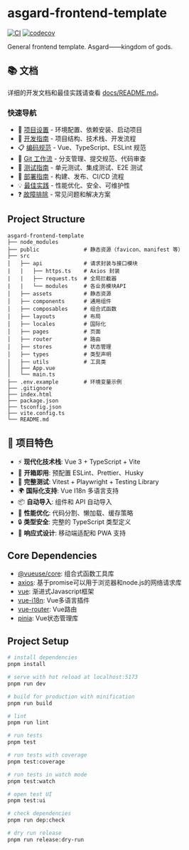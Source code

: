 # asgard-frontend-template

[![CI](https://github.com/Yggdrasil-Labs/asgard-frontend-template/actions/workflows/ci.yml/badge.svg)](https://github.com/Yggdrasil-Labs/asgard-frontend-template/actions/workflows/ci.yml)
[![codecov](https://codecov.io/gh/Yggdrasil-Labs/asgard-frontend-template/graph/badge.svg?token=8PGPHIE04N)](https://codecov.io/gh/Yggdrasil-Labs/asgard-frontend-template)

General frontend template. Asgard——kingdom of gods.

## 📚 文档

详细的开发文档和最佳实践请查看 [docs/README.md](./docs/README.md)。

### 快速导航

- 🚀 [项目设置](./docs/project-setup.md) - 环境配置、依赖安装、启动项目
- 📖 [开发指南](./docs/development-guide.md) - 项目结构、技术栈、开发流程
- 📋 [编码规范](./docs/coding-standards.md) - Vue、TypeScript、ESLint 规范
- 🔄 [Git 工作流](./docs/git-workflow.md) - 分支管理、提交规范、代码审查
- 🧪 [测试指南](./docs/testing-guide.md) - 单元测试、集成测试、E2E 测试
- 🚀 [部署指南](./docs/deployment-guide.md) - 构建、发布、CI/CD 流程
- 💡 [最佳实践](./docs/best-practices.md) - 性能优化、安全、可维护性
- ❓ [故障排除](./docs/troubleshooting.md) - 常见问题和解决方案

## Project Structure

```
asgard-frontend-template
├── node_modules
├── public              # 静态资源（favicon、manifest 等）
├── src
│   ├── api             # 请求封装与接口模块
|   |   ├── https.ts    # Axios 封装
|   |   ├── request.ts  # 全局拦截器
|   |   └── modules     # 各业务模块API
│   ├── assets          # 静态资源
│   ├── components      # 通用组件
│   ├── composables     # 组合式函数
│   ├── layouts         # 布局
│   ├── locales         # 国际化
│   ├── pages           # 页面
│   ├── router          # 路由
│   ├── stores          # 状态管理
│   ├── types           # 类型声明
│   ├── utils           # 工具类
│   ├── App.vue
│   └── main.ts
├── .env.example        # 环境变量示例
├── .gitignore
├── index.html
├── package.json
├── tsconfig.json
├── vite.config.ts
└── README.md
```

## 🎯 项目特色

- ⚡ **现代化技术栈**: Vue 3 + TypeScript + Vite
- 🔧 **开箱即用**: 预配置 ESLint、Prettier、Husky
- 🧪 **完整测试**: Vitest + Playwright + Testing Library
- 🌍 **国际化支持**: Vue I18n 多语言支持
- 📦 **自动导入**: 组件和 API 自动导入
- 🚀 **性能优化**: 代码分割、懒加载、缓存策略
- 🔒 **类型安全**: 完整的 TypeScript 类型定义
- 📱 **响应式设计**: 移动端适配和 PWA 支持

## Core Dependencies

- [@vueuse/core](https://vueuse.org/): 组合式函数工具库
- [axios](https://axios-http.com/zh/docs/intro): 基于promise可以用于浏览器和node.js的网络请求库
- [vue](https://cn.vuejs.org/): 渐进式Javascript框架
- [vue-i18n](https://vue-i18n.intlify.dev/): Vue多语言插件
- [vue-router](https://router.vuejs.org/zh/): Vue路由
- [pinia](https://pinia.vuejs.org/zh/): Vue状态管理库

## Project Setup

```sh
# install dependencies
pnpm install

# serve with hot reload at localhost:5173
pnpm run dev

# build for production with minification
pnpm run build

# lint
pnpm run lint

# run tests
pnpm test

# run tests with coverage
pnpm test:coverage

# run tests in watch mode
pnpm test:watch

# open test UI
pnpm test:ui

# check dependencies
pnpm run dep:check

# dry run release
pnpm run release:dry-run
```
